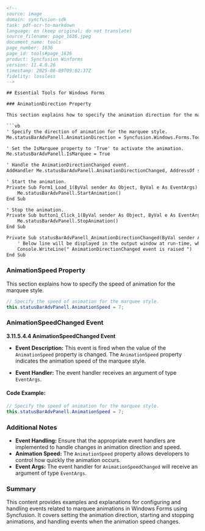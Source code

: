 ```html
<!-- 
source: image
domain: syncfusion-sdk
task: pdf-ocr-to-markdown
language: en (keep original; do not translate)
source_filename: page_1636.jpeg
document_name: tools
page_number: 1636
page_id: tools#page_1636
product: Syncfusion Winforms
version: 11.4.0.26
timestamp: 2025-08-09T09:02:37Z
fidelity: lossless
-->

## Essential Tools for Windows Forms

### AnimationDirection Property

This section explains how to specify the animation direction for the marquee style in Windows Forms.

```vb
' Specify the direction of animation for the marquee style.
Me.statusBarAdvPanell.AnimationDirection = Syncfusion.Windows.Forms.Tools.MarqueeDirection.Right

' Set the IsMarquee property to 'True' to activate the animation.
Me.statusBarAdvPanell.IsMarquee = True

' Handle the AnimationDirectionChanged event.
AddHandler Me.statusBarAdvPanell.AnimationDirectionChanged, AddressOf statusBarAdvPanell_AnimationDirectionChanged

' Start the animation.
Private Sub Form1_Load_1(ByVal sender As Object, ByVal e As EventArgs)
    Me.statusBarAdvPanell.StartAnimation()
End Sub

' Stop the animation.
Private Sub button1_Click_1(ByVal sender As Object, ByVal e As EventArgs)
    Me.statusBarAdvPanell.StopAnimation()
End Sub

Private Sub statusBarAdvPanell_AnimationDirectionChanged(ByVal sender As Object, ByVal e As EventArgs)
    ' Below line will be displayed in the output window at run-time, when this event is fired.
    Console.WriteLine(" AnimationDirectionChanged event is raised ")
End Sub
```

### AnimationSpeed Property

This section explains how to specify the speed of animation for the marquee style.

```csharp
// Specify the speed of animation for the marquee style.
this.statusBarAdvPanell.AnimationSpeed = 7;
```

### AnimationSpeedChanged Event

**3.11.5.4.4 AnimationSpeedChanged Event**

- **Event Description:** This event is fired when the value of the `AnimationSpeed` property is changed. The `AnimationSpeed` property indicates the animation speed of the marquee style.

- **Event Handler:** The event handler receives an argument of type `EventArgs`.

#### Code Example:

```csharp
// Specify the speed of animation for the marquee style.
this.statusBarAdvPanell.AnimationSpeed = 7;
```

### Additional Notes

- **Event Handling:** Ensure that the appropriate event handlers are implemented to handle changes in animation direction and speed.
- **Animation Speed:** The `AnimationSpeed` property allows developers to control how quickly the animation occurs.
- **Event Args:** The event handler for `AnimationSpeedChanged` will receive an argument of type `EventArgs`.

### Summary

This content provides examples and explanations for configuring and handling events related to marquee animations in Windows Forms using Syncfusion. It covers setting the animation direction, starting and stopping animations, and handling events when the animation speed changes.

<!-- tags: [syncfusion, winforms, animation, direction, speed, event, marquee] keywords: [marquee animation, direction, speed, AnimationDirection, AnimationSpeed, AnimationSpeedChanged, WinForms, Syncfusion] -->
```